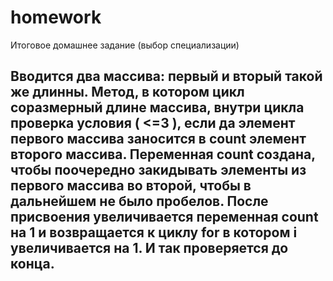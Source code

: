 # homework
Итоговое домашнее задание (выбор специализации)
## Вводится два массива: первый и вторый такой же длинны. Метод, в котором цикл соразмерный длине массива, внутри цикла проверка условия ( <=3 ), если да элемент первого массива заносится в count элемент второго массива. Переменная count создана, чтобы поочередно закидывать элементы из первого массива во второй, чтобы в дальнейшем не было пробелов. После присвоения увеличивается переменная count на 1 и возвращается к циклу for в котором i увеличивается на 1. И так проверяется до конца.
